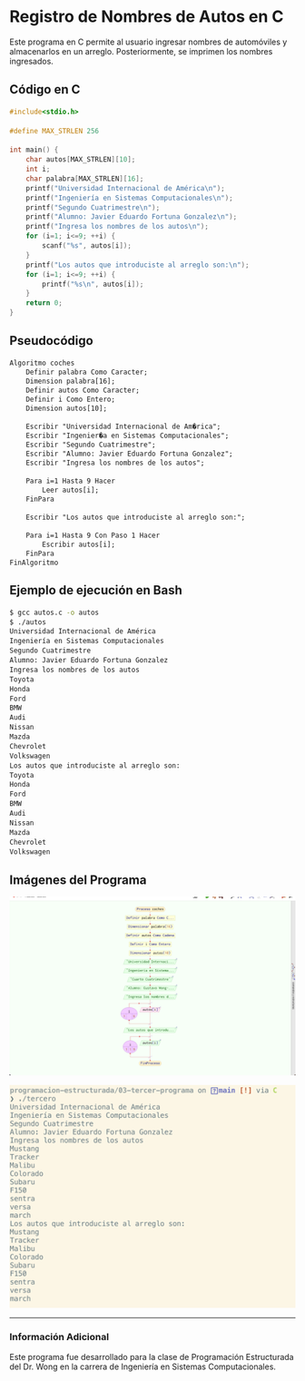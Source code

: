 # Registro de Nombres de Autos en C

Este programa en C permite al usuario ingresar nombres de automóviles y almacenarlos en un arreglo. Posteriormente, se imprimen los nombres ingresados.

## Código en C

```c
#include<stdio.h>

#define MAX_STRLEN 256

int main() {
	char autos[MAX_STRLEN][10];
	int i;
	char palabra[MAX_STRLEN][16];
	printf("Universidad Internacional de América\n");
	printf("Ingeniería en Sistemas Computacionales\n");
	printf("Segundo Cuatrimestre\n");
	printf("Alumno: Javier Eduardo Fortuna Gonzalez\n");
	printf("Ingresa los nombres de los autos\n");
	for (i=1; i<=9; ++i) {
		scanf("%s", autos[i]);
	}
	printf("Los autos que introduciste al arreglo son:\n");
	for (i=1; i<=9; ++i) {
		printf("%s\n", autos[i]);
	}
	return 0;
}
```

## Pseudocódigo

```plaintext
Algoritmo coches
	Definir palabra Como Caracter;
	Dimension palabra[16];
	Definir autos Como Caracter;
	Definir i Como Entero;
	Dimension autos[10];
	
	Escribir "Universidad Internacional de Am�rica";
	Escribir "Ingenier�a en Sistemas Computacionales";
	Escribir "Segundo Cuatrimestre";
	Escribir "Alumno: Javier Eduardo Fortuna Gonzalez";
	Escribir "Ingresa los nombres de los autos";
	
	Para i=1 Hasta 9 Hacer
		Leer autos[i];
	FinPara
	
	Escribir "Los autos que introduciste al arreglo son:";
	
	Para i=1 Hasta 9 Con Paso 1 Hacer
		Escribir autos[i];
	FinPara
FinAlgoritmo
```

## Ejemplo de ejecución en Bash

```bash
$ gcc autos.c -o autos
$ ./autos
Universidad Internacional de América
Ingeniería en Sistemas Computacionales
Segundo Cuatrimestre
Alumno: Javier Eduardo Fortuna Gonzalez
Ingresa los nombres de los autos
Toyota
Honda
Ford
BMW
Audi
Nissan
Mazda
Chevrolet
Volkswagen
Los autos que introduciste al arreglo son:
Toyota
Honda
Ford
BMW
Audi
Nissan
Mazda
Chevrolet
Volkswagen
```

## Imágenes del Programa

![Captura de ejecución](https://raw.githubusercontent.com/laskydev/programacion-estructurada-unida/refs/heads/main/03-tercer-programa/tercero-diagrama.png)

![Diagrama de flujo](https://raw.githubusercontent.com/laskydev/programacion-estructurada-unida/refs/heads/main/03-tercer-programa/tercero.png)

---
### Información Adicional
Este programa fue desarrollado para la clase de Programación Estructurada del Dr. Wong en la carrera de Ingeniería en Sistemas Computacionales.
